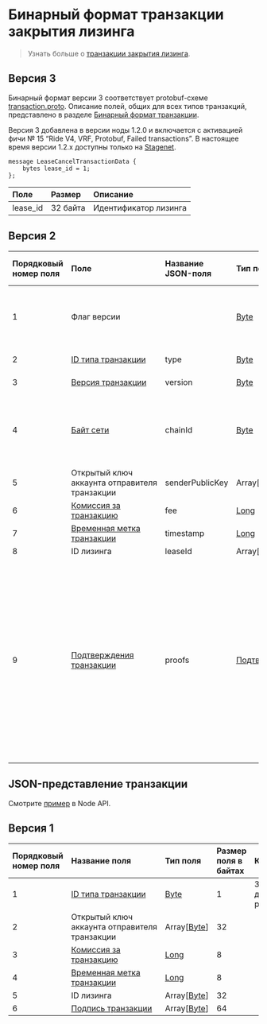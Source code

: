 # Бинарный формат транзакции закрытия лизинга

> Узнать больше о [транзакции закрытия лизинга](/ru/blockchain/transaction-type/burn-transaction).

## Версия 3

Бинарный формат версии 3 соответствует protobuf-схеме [transaction.proto](https://github.com/wavesplatform/protobuf-schemas/blob/master/proto/waves/transaction.proto). Описание полей, общих для всех типов транзакций, представлено в разделе [Бинарный формат транзакции](/ru/blockchain/binary-format/transaction-binary-format).

Версия 3 добавлена в версии ноды 1.2.0 и включается с активацией фичи № 15 “Ride V4, VRF, Protobuf, Failed transactions”. В настоящее время версии 1.2.x доступны только на [Stagenet](/ru/blockchain/blockchain-network/stage-network).

```
message LeaseCancelTransactionData {
    bytes lease_id = 1;
};
```

| Поле | Размер | Описание |
| :--- | :--- | :--- |
| lease_id | 32 байта | Идентификатор лизинга |

## Версия 2

| Порядковый номер поля | Поле | Название JSON-поля | Тип поля | Размер поля в байтах | Комментарий |
| :--- | :--- | :--- | :--- | :--- | :--- |
| 1 | Флаг версии |  | [Byte](/ru/blockchain/blockchain/blockchain-data-types) | 1 | Указывает, что [версия транзакции](/ru/blockchain/transaction/transaction-version) является второй или выше.<br>Значение должно быть равно 0 |
| 2 | [ID типа транзакции](/ru/blockchain/transaction-type) | type | [Byte](/ru/blockchain/blockchain/blockchain-data-types) | 1 | Значение должно быть равно 9 |
| 3 | [Версия транзакции](/ru/blockchain/transaction/transaction-version) | version | [Byte](/ru/blockchain/blockchain/blockchain-data-types) | 1 | Значение должно быть равно 2 |
| 4 | [Байт сети](/ru/blockchain/blockchain-network/chain-id) | chainId | [Byte](/ru/blockchain/blockchain/blockchain-data-types) | 1 | 84 — для [тестовой сети](/ru/blockchain/blockchain-network/test-network)<br>87 — для [основной сети](/ru/blockchain/blockchain-network/main-network)<br>83 — для [экспериментальной сети](/ru/blockchain/blockchain-network/stage-network) |
| 5 | Открытый ключ аккаунта отправителя транзакции | senderPublicKey | Array[[Byte](/ru/blockchain/blockchain/blockchain-data-types)] | 32 |  |
| 6 | [Комиссия за транзакцию](/ru/blockchain/transaction/transaction-fee) | fee | [Long](/ru/blockchain/blockchain/blockchain-data-types) | 8 |  |
| 7 | [Временная метка транзакции](/ru/blockchain/transaction/transaction-timestamp) | timestamp | [Long](/ru/blockchain/blockchain/blockchain-data-types) | 8 |  |
| 8 | ID лизинга | leaseId | Array[[Byte](/ru/blockchain/blockchain/blockchain-data-types)] | 32 |  |
| 9 | [Подтверждения транзакции](/ru/blockchain/transaction/transaction-proof) | proofs | [Подтверждения](/ru/blockchain/transaction/transaction-proof) | `S` | Если массив пустой, то `S`= 3. <br>Если массив не пустой, то `S`= 3 + 2 × `N` + \(`P`<sub>1</sub> + `P`<sub>2</sub> + ... + `P`<sub>n</sub>\), <br>где <br>`N` — количество подтверждений в массиве, <br>`P`<sub>n</sub> — размер `N`-го подтверждения в байтах.<br> Максимальное количество подтверждений в массиве — 8. Максимальный размер каждого подтверждения — 64 байта |

## JSON-представление транзакции

Смотрите [пример](https://nodes.wavesplatform.com/transactions/info/7siEtrJAvmVzM1WDX6v9RN4qkiCtk7qQEeD5ZhE6955E) в Node API.

## Версия 1

| Порядковый номер поля | Название поля | Тип поля | Размер поля в байтах | Комментарий |
| :--- | :--- | :--- | :--- | :--- |
| 1 | [ID типа транзакции](/ru/blockchain/transaction-type) | [Byte](/ru/blockchain/blockchain/blockchain-data-types) | 1 | Значение должно быть равно 9 |
| 2 | Открытый ключ аккаунта отправителя транзакции | Array[[Byte](/ru/blockchain/blockchain/blockchain-data-types)] | 32 |  |
| 3 | [Комиссия за транзакцию](/ru/blockchain/transaction/transaction-fee) | [Long](/ru/blockchain/blockchain/blockchain-data-types) | 8 |  |
| 4 | [Временная метка транзакции](/ru/blockchain/transaction/transaction-timestamp) | [Long](/ru/blockchain/blockchain/blockchain-data-types) | 8 |  |
| 5 | ID лизинга | Array[[Byte](/ru/blockchain/blockchain/blockchain-data-types)] | 32 |  |
| 6 | [Подпись транзакции](/ru/blockchain/transaction/transaction-signature) | Array[[Byte](/ru/blockchain/blockchain/blockchain-data-types)] | 64 |  |  |
